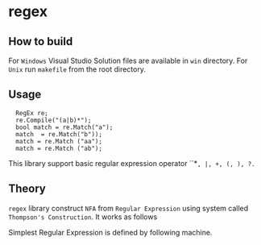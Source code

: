# regex

## How to build

For `Windows` Visual Studio Solution files are available in `win` directory. For `Unix` run `makefile` from the root directory. 

## Usage

```
  RegEx re;
  re.Compile("(a|b)*");
  bool match = re.Match("a");
  match  = re.Match("b"));
  match = re.Match ("aa");
  match = re.Match ("ab");
```

This library support basic regular expression operator ``*`, |, +, (, ), ?.`

## Theory

`regex` library construct `NFA` from `Regular Expression` using system called `Thompson's Construction`. It works as follows

Simplest Regular Expression is defined by following machine. 

